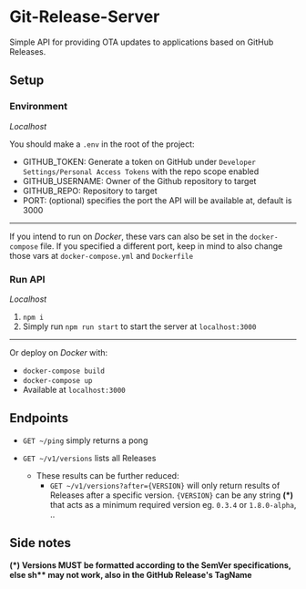 # Git-Release-Server
Simple API for providing OTA updates to applications based on GitHub Releases.

## Setup
### Environment
*Localhost*

You should make a `.env` in the root of the project:
* GITHUB_TOKEN: Generate a token on GitHub under `Developer Settings/Personal Access Tokens` with the repo scope enabled
* GITHUB_USERNAME: Owner of the Github repository to target
* GITHUB_REPO: Repository to target
* PORT: (optional) specifies the port the API will be available at, default is 3000
---
If you intend to run on *Docker*, these vars can also be set in the `docker-compose` file. If you specified a different port, keep in mind to also change those vars at `docker-compose.yml` and `Dockerfile` 

### Run API
*Localhost*
1. `npm i`
1. Simply run `npm run start` to start the server at `localhost:3000`
---
Or deploy on *Docker* with:
* `docker-compose build`
* `docker-compose up`
* Available at `localhost:3000`

## Endpoints
* `GET ~/ping` simply returns a pong

* `GET ~/v1/versions` lists all Releases
    * These results can be further reduced:
        * `GET ~/v1/versions?after={VERSION}` will only return results of Releases after a specific version. `{VERSION}` can be any string **(\*)** that acts as a minimum required version eg. `0.3.4` or `1.8.0-alpha`, ..


## Side notes
**(\*) Versions MUST be formatted according to the SemVer specifications, else sh\*\* may not work, also in the GitHub Release's TagName**
